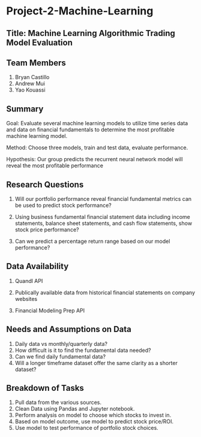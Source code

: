 # Project-2-Machine-Learning

## Title: Machine Learning Algorithmic Trading Model Evaluation

## Team Members

1. Bryan Castillo
1. Andrew Mui
1. Yao Kouassi

## Summary

Goal: Evaluate several machine learning models to utilize time series data and data on financial fundamentals to determine the most profitable machine learning model.

Method: Choose three models, train and test data, evaluate performance.

Hypothesis: Our group predicts the recurrent neural network model will reveal the most profitable performance

## Research Questions

1. Will our portfolio performance reveal financial fundamental metrics can be used to predict stock performance?

1. Using business fundamental financial statement data including income statements, balance sheet statements, and cash flow statements, show stock price performance?

1. Can we predict a percentage return range based on our model performance?

## Data Availability

1. Quandl API

2. Publically available data from historical financial statements on company websites

3. Financial Modeling Prep API

## Needs and Assumptions on Data

1. Daily data vs monthly/quarterly data?
1. How difficult is it to find the fundamental data needed?
1. Can we find daily fundamental data?
1. Will a longer timeframe dataset offer the same clarity as a shorter dataset?

## Breakdown of Tasks

1. Pull data from the various sources.
1. Clean Data using Pandas and Jupyter notebook.
1. Perform analysis on model to choose which stocks to invest in.
1. Based on model outcome, use model to predict stock price/ROI.
1. Use model to test performance of portfolio stock choices.
